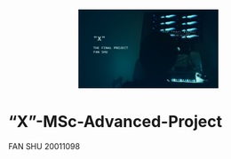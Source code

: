 <h3 align="center">
  <img src="https://github.com/JOYFanShu/FanShu-MSc-Advanced-Project/blob/main/Cover.jpg" width="50%" height="50%">
</h3>

# “X”-MSc-Advanced-Project      
FAN SHU 20011098  
